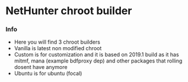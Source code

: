 # NetHunter chroot builder

### Info

* Here you will find 3 chroot builders
* Vanilla is latest non modified chroot
* Custom is for customization and it is based on 2019.1 build as it has mitmf, mana (example bdfproxy dep) and other packages that rolling dosent have anymore
* Ubuntu is for ubuntu (focal)

